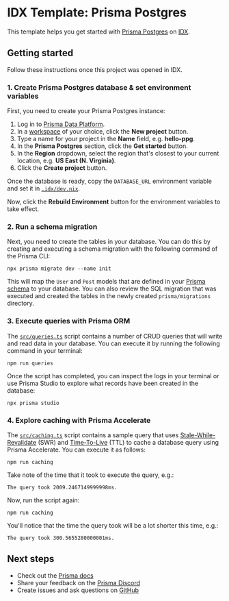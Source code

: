 # IDX Template: Prisma Postgres 

This template helps you get started with [Prisma Postgres](https://www.prisma.io/blog/announcing-prisma-postgres-early-access) on [IDX](https://idx.google.com/).

## Getting started

Follow these instructions once this project was opened in IDX.

### 1. Create Prisma Postgres database & set environment variables

First, you need to create your Prisma Postgres instance:

1. Log in to [Prisma Data Platform](https://console.prisma.io/).
1. In a [workspace](https://www.prisma.io/docs/platform/about#workspace) of your choice, click the **New project** button.
1. Type a name for your project in the **Name** field, e.g. **hello-ppg**.
1. In the **Prisma Postgres** section, click the **Get started** button.
1. In the **Region** dropdown, select the region that's closest to your current location, e.g. **US East (N. Virginia)**.
1. Click the **Create project** button.

Once the database is ready, copy the `DATABASE_URL` environment variable and set it in [`.idx/dev.nix`](.idx/dev.nix#L15).

Now, click the **Rebuild Environment** button for the environment variables to take effect.

### 2. Run a schema migration

Next, you need to create the tables in your database. You can do this by creating and executing a schema migration with the following command of the Prisma CLI:

```
npx prisma migrate dev --name init
```

This will map the `User` and `Post` models that are defined in your [Prisma schema](./prisma/schema.prisma) to your database. You can also review the SQL migration that was executed and created the tables in the newly created `prisma/migrations` directory.

### 3. Execute queries with Prisma ORM

The [`src/queries.ts`](./src/queries.ts) script contains a number of CRUD queries that will write and read data in your database. You can execute it by running the following command in your terminal:

```
npm run queries
```

Once the script has completed, you can inspect the logs in your terminal or use Prisma Studio to explore what records have been created in the database:

```
npx prisma studio
```

### 4. Explore caching with Prisma Accelerate

The [`src/caching.ts`](./src/caching.ts) script contains a sample query that uses [Stale-While-Revalidate](https://www.prisma.io/docs/accelerate/caching#stale-while-revalidate-swr) (SWR) and [Time-To-Live](https://www.prisma.io/docs/accelerate/caching#time-to-live-ttl) (TTL) to cache a database query using Prisma Accelerate. You can execute it as follows:

```
npm run caching
```

Take note of the time that it took to execute the query, e.g.:

```
The query took 2009.2467149999998ms.
```

Now, run the script again:

```
npm run caching
```

You'll notice that the time the query took will be a lot shorter this time, e.g.:

```
The query took 300.5655280000001ms.
```

## Next steps

- Check out the [Prisma docs](https://www.prisma.io/docs)
- Share your feedback on the [Prisma Discord](https://pris.ly/discord/)
- Create issues and ask questions on [GitHub](https://github.com/prisma/prisma/)

